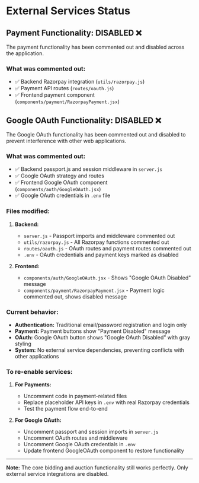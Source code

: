 # External Services Status

## Payment Functionality: DISABLED ❌

The payment functionality has been commented out and disabled across the application.

### What was commented out:
- ✅ Backend Razorpay integration (`utils/razorpay.js`)
- ✅ Payment API routes (`routes/oauth.js`)
- ✅ Frontend payment component (`components/payment/RazorpayPayment.jsx`)

## Google OAuth Functionality: DISABLED ❌

The Google OAuth functionality has been commented out and disabled to prevent interference with other web applications.

### What was commented out:
- ✅ Backend passport.js and session middleware in `server.js`
- ✅ Google OAuth strategy and routes
- ✅ Frontend Google OAuth component (`components/auth/GoogleOAuth.jsx`)
- ✅ Google OAuth credentials in `.env` file

### Files modified:
1. **Backend:**
   - `server.js` - Passport imports and middleware commented out
   - `utils/razorpay.js` - All Razorpay functions commented out
   - `routes/oauth.js` - OAuth routes and payment routes commented out
   - `.env` - OAuth credentials and payment keys marked as disabled

2. **Frontend:**
   - `components/auth/GoogleOAuth.jsx` - Shows "Google OAuth Disabled" message
   - `components/payment/RazorpayPayment.jsx` - Payment logic commented out, shows disabled message

### Current behavior:
- **Authentication:** Traditional email/password registration and login only
- **Payment:** Payment buttons show "Payment Disabled" message
- **OAuth:** Google OAuth button shows "Google OAuth Disabled" with gray styling
- **System:** No external service dependencies, preventing conflicts with other applications

### To re-enable services:
1. **For Payments:**
   - Uncomment code in payment-related files
   - Replace placeholder API keys in `.env` with real Razorpay credentials
   - Test the payment flow end-to-end

2. **For Google OAuth:**
   - Uncomment passport and session imports in `server.js`
   - Uncomment OAuth routes and middleware
   - Uncomment Google OAuth credentials in `.env`
   - Update frontend GoogleOAuth component to restore functionality

---
**Note:** The core bidding and auction functionality still works perfectly. Only external service integrations are disabled.